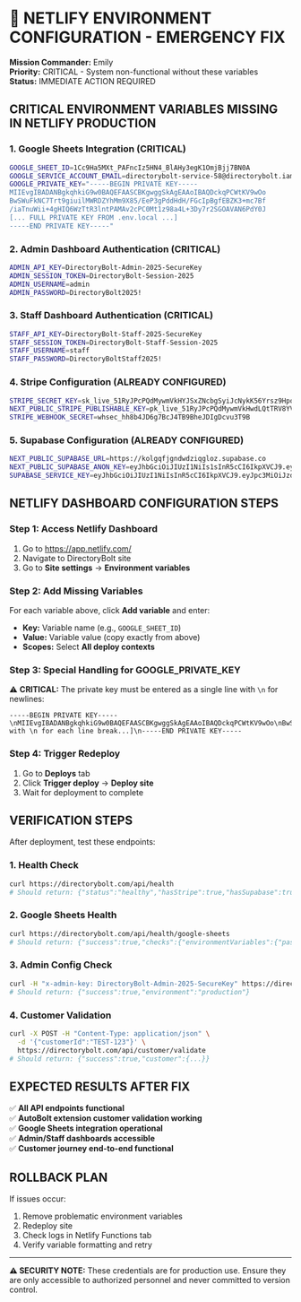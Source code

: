 # 🚨 NETLIFY ENVIRONMENT CONFIGURATION - EMERGENCY FIX

**Mission Commander:** Emily  
**Priority:** CRITICAL - System non-functional without these variables  
**Status:** IMMEDIATE ACTION REQUIRED

## CRITICAL ENVIRONMENT VARIABLES MISSING IN NETLIFY PRODUCTION

### 1. Google Sheets Integration (CRITICAL)
```bash
GOOGLE_SHEET_ID=1Cc9Ha5MXt_PAFncIz5HN4_BlAHy3egK1OmjBjj7BN0A
GOOGLE_SERVICE_ACCOUNT_EMAIL=directorybolt-service-58@directorybolt.iam.gserviceaccount.com
GOOGLE_PRIVATE_KEY="-----BEGIN PRIVATE KEY-----
MIIEvgIBADANBgkqhkiG9w0BAQEFAASCBKgwggSkAgEAAoIBAQDckqPCWtKV9wOo
BwSWuFkNC7Trt9giuilMWRDZYhMm9X85/EeP3gPddHdH/FGcIpBgfEBZK3+mc7Bf
/iaTnuWii+4gHIQ6WzTtR3lntPAMAv2cPC0Mt1z98a4L+3Dy7r2SGOAVAN6PdY0J
[... FULL PRIVATE KEY FROM .env.local ...]
-----END PRIVATE KEY-----"
```

### 2. Admin Dashboard Authentication (CRITICAL)
```bash
ADMIN_API_KEY=DirectoryBolt-Admin-2025-SecureKey
ADMIN_SESSION_TOKEN=DirectoryBolt-Session-2025
ADMIN_USERNAME=admin
ADMIN_PASSWORD=DirectoryBolt2025!
```

### 3. Staff Dashboard Authentication (CRITICAL)
```bash
STAFF_API_KEY=DirectoryBolt-Staff-2025-SecureKey
STAFF_SESSION_TOKEN=DirectoryBolt-Staff-Session-2025
STAFF_USERNAME=staff
STAFF_PASSWORD=DirectoryBoltStaff2025!
```

### 4. Stripe Configuration (ALREADY CONFIGURED)
```bash
STRIPE_SECRET_KEY=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
NEXT_PUBLIC_STRIPE_PUBLISHABLE_KEY=pk_live_51RyJPcPQdMywmVkHwdLQtTRV8YV9fXjdJtrxEwnYCFTn3Wqt4q82g0o1UMhP4Nr3GchadbVvUKXAMkKvxijlRRoF00Zm32Fgms
STRIPE_WEBHOOK_SECRET=whsec_hh8b4JD6g7BcJ4TB9BheJDIgDcvu3T9B
```

### 5. Supabase Configuration (ALREADY CONFIGURED)
```bash
NEXT_PUBLIC_SUPABASE_URL=https://kolgqfjgndwdziqgloz.supabase.co
NEXT_PUBLIC_SUPABASE_ANON_KEY=eyJhbGciOiJIUzI1NiIs1sInR5cCI6IkpXVCJ9.eyJpc3MiOiJzdXBhYmFzZSIsInJlZiI6ImtvbGdxZmpnbmN3ZGR6aXFsb3oiLCJyb2xlIjoiYW5vbiIsImlhdCI6MTcyNTU2MzQwNSwiZXhwIjoyMDQxMTM5NDA1fQ.YWt9b4E4kZFMdEQsGj1L_gCKXCCrY8jTfh1gXWJKFZg
SUPABASE_SERVICE_KEY=eyJhbGciOiJIUzI1NiIsInR5cCI6IkpXVCJ9.eyJpc3MiOiJzdXBhYmFzZSIsInJlZiI6ImtvbGdxZmpnbmNkd2RkemlxbG96Iiwicm9sZSI6InNlcnZpY2Vfcm9sZSIsImlhdCI6MTc1NjczODc2MSwiZXhwIjoyMDcyMzE0NzYxfQ.xPoR2Q_yey7AQcorPG3iBLKTadzzSEMmK3eM9ZW46Qc
```

## NETLIFY DASHBOARD CONFIGURATION STEPS

### Step 1: Access Netlify Dashboard
1. Go to https://app.netlify.com/
2. Navigate to DirectoryBolt site
3. Go to **Site settings** → **Environment variables**

### Step 2: Add Missing Variables
For each variable above, click **Add variable** and enter:
- **Key:** Variable name (e.g., `GOOGLE_SHEET_ID`)
- **Value:** Variable value (copy exactly from above)
- **Scopes:** Select **All deploy contexts**

### Step 3: Special Handling for GOOGLE_PRIVATE_KEY
⚠️ **CRITICAL:** The private key must be entered as a single line with `\n` for newlines:
```
-----BEGIN PRIVATE KEY-----\nMIIEvgIBADANBgkqhkiG9w0BAQEFAASCBKgwggSkAgEAAoIBAQDckqPCWtKV9wOo\nBwSWuFkNC7Trt9giuilMWRDZYhMm9X85/EeP3gPddHdH/FGcIpBgfEBZK3+mc7Bf\n[...continue with \n for each line break...]\n-----END PRIVATE KEY-----
```

### Step 4: Trigger Redeploy
1. Go to **Deploys** tab
2. Click **Trigger deploy** → **Deploy site**
3. Wait for deployment to complete

## VERIFICATION STEPS

After deployment, test these endpoints:

### 1. Health Check
```bash
curl https://directorybolt.com/api/health
# Should return: {"status":"healthy","hasStripe":true,"hasSupabase":true}
```

### 2. Google Sheets Health
```bash
curl https://directorybolt.com/api/health/google-sheets
# Should return: {"success":true,"checks":{"environmentVariables":{"passed":true}}}
```

### 3. Admin Config Check
```bash
curl -H "x-admin-key: DirectoryBolt-Admin-2025-SecureKey" https://directorybolt.com/api/admin/config-check
# Should return: {"success":true,"environment":"production"}
```

### 4. Customer Validation
```bash
curl -X POST -H "Content-Type: application/json" \
  -d '{"customerId":"TEST-123"}' \
  https://directorybolt.com/api/customer/validate
# Should return: {"success":true,"customer":{...}}
```

## EXPECTED RESULTS AFTER FIX

✅ **All API endpoints functional**  
✅ **AutoBolt extension customer validation working**  
✅ **Google Sheets integration operational**  
✅ **Admin/Staff dashboards accessible**  
✅ **Customer journey end-to-end functional**

## ROLLBACK PLAN

If issues occur:
1. Remove problematic environment variables
2. Redeploy site
3. Check logs in Netlify Functions tab
4. Verify variable formatting and retry

---

**⚠️ SECURITY NOTE:** These credentials are for production use. Ensure they are only accessible to authorized personnel and never committed to version control.